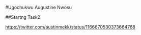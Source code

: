 #Ugochukwu Augustine Nwosu

##Startng Task2

https://twitter.com/austinmekk/status/1166670530373664768